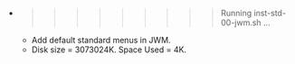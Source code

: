 * >>>>>>>>> Running inst-std-00-jwm.sh ...
  * Add default standard menus in JWM.
  * Disk size = 3073024K. Space Used = 4K.
